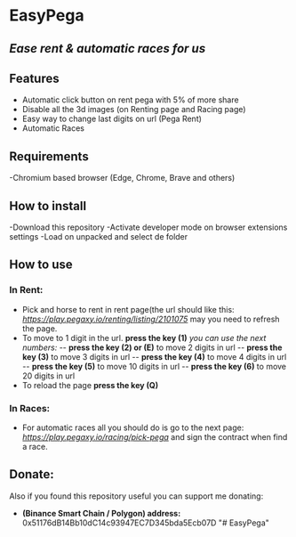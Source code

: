# EasyPega

## _Ease rent & automatic races for us_

## Features

- Automatic click button on rent pega with 5% of more share
- Disable all the 3d images (on Renting page and Racing page)
- Easy way to change last digits on url (Pega Rent)
- Automatic Races

## Requirements

-Chromium based browser (Edge, Chrome, Brave and others)

## How to install

-Download this repository
-Activate developer mode on browser extensions settings
-Load on unpacked and select de folder

## How to use

### In Rent:

- Pick and horse to rent in rent page(the url should like this: _https://play.pegaxy.io/renting/listing/2101075_ may you need to refresh the page.
- To move to 1 digit in the url. **press the key (1)** _you can use the next numbers:_
  -- **press the key (2) or (E)** to move 2 digits in url
  -- **press the key (3)** to move 3 digits in url
  -- **press the key (4)** to move 4 digits in url
  -- **press the key (5)** to move 10 digits in url
  -- **press the key (6)** to move 20 digits in url
- To reload the page **press the key (Q)**

### In Races:

- For automatic races all you should do is go to the next page:
  _https://play.pegaxy.io/racing/pick-pega_ and sign the contract when find a race.

## Donate:

Also if you found this repository useful you can support me donating:

- **(Binance Smart Chain / Polygon) address:** 0x51176dB14Bb10dC14c93947EC7D345bda5Ecb07D
  "# EasyPega"
